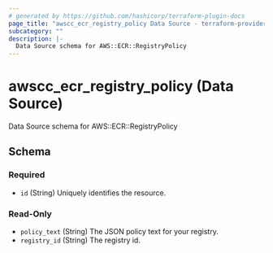 ```yaml
---
# generated by https://github.com/hashicorp/terraform-plugin-docs
page_title: "awscc_ecr_registry_policy Data Source - terraform-provider-awscc"
subcategory: ""
description: |-
  Data Source schema for AWS::ECR::RegistryPolicy
---
```


# awscc_ecr_registry_policy (Data Source)

Data Source schema for AWS::ECR::RegistryPolicy



<!-- schema generated by tfplugindocs -->
## Schema

### Required

- `id` (String) Uniquely identifies the resource.

### Read-Only

- `policy_text` (String) The JSON policy text for your registry.
- `registry_id` (String) The registry id.
